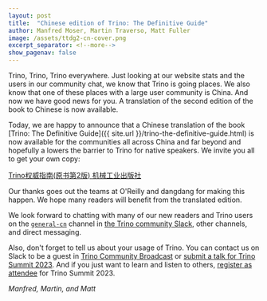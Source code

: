 ```yaml
---
layout: post
title:  "Chinese edition of Trino: The Definitive Guide"
author: Manfred Moser, Martin Traverso, Matt Fuller
image: /assets/ttdg2-cn-cover.png
excerpt_separator: <!--more-->
show_pagenav: false
---
```


Trino, Trino, Trino everywhere. Just looking at our website stats and the users
in our community chat, we know that Trino is going places. We also know that one
of these places with a large user community is China. And now we have good news
for you. A translation of the second edition of the book to Chinese is now
available.

<!--more-->

Today, we are happy to announce that a Chinese translation of the book [Trino:
The Definitive Guide]({{ site.url }}/trino-the-definitive-guide.html) is now
available for the communities all across China and far beyond and hopefully a
lowers the barrier to Trino for native speakers. We invite you all to get your
own copy:

<div class="card-deck spacer-30">
    <a class="btn btn-pink" href="https://product.dangdang.com/11487789827.html">
        Trino权威指南(原书第2版) 机械工业出版社
    </a>
</div>
<div class="spacer-30"></div>

Our thanks goes out the teams at O'Reilly and dangdang for making this happen.
We hope many readers will benefit from the translated edition.

We look forward to chatting with many of our new readers and Trino users on the
[`general-cn`](https://trinodb.slack.com/app_redirect?channel=general-cn) channel in [the Trino community Slack]({{site.baseurl}}/slack.html),
other channels, and direct messaging.

Also, don't forget to tell us about your usage of Trino. You can contact us on
Slack to be a guest in [Trino Community
Broadcast]({{site.baseurl}}/broadcast/index.html) or [submit a talk for Trino
Summit 2023](https://sessionize.com/trino-summit-2023/). And if you just want
to learn and listen to others, [register as
attendee](https://www.starburst.io/info/trinosummit2023/) for Trino Summit 2023.

*Manfred, Martin, and Matt*
